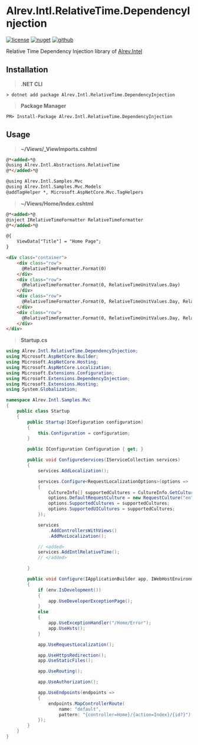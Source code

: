 ﻿# Alrev.Intl.RelativeTime.DependencyInjection

[![license](https://img.shields.io/github/license/pointnet/alrev-intl)](../../LICENSE)
[![nuget](https://img.shields.io/nuget/v/Alrev.Intl.RelativeTime.DependencyInjection)](https://www.nuget.org/packages/Alrev.Intl.RelativeTime.DependencyInjection/)
[![github](https://img.shields.io/endpoint?url=https://gist.githubusercontent.com/pointnet/8738e44902f9f103575dfa796d42fa73/raw/Alrev.Intl.RelativeTime.DependencyInjection.json)](https://github.com/pointnet/alrev-intl/packages/724135)

Relative Time Dependency Injection library of [Alrev.Intel](../../../../)

## Installation

> **.NET CLI**

```shell
> dotnet add package Alrev.Intl.RelativeTime.DependencyInjection
```

> **Package Manager**

```shell
PM> Install-Package Alrev.Intl.RelativeTime.DependencyInjection
```

## Usage

> **~/Views/_ViewImports.cshtml**

```html
@*<added>*@
@using Alrev.Intl.Abstractions.RelativeTime
@*</added>*@

@using Alrev.Intl.Samples.Mvc
@using Alrev.Intl.Samples.Mvc.Models
@addTagHelper *, Microsoft.AspNetCore.Mvc.TagHelpers
```

> **~/Views/Home/Index.cshtml**

```html
@*<added>*@
@inject IRelativeTimeFormatter RelativeTimeFormatter
@*</added>*@

@{
    ViewData["Title"] = "Home Page";
}

<div class="container">
    <div class="row">
      @RelativeTimeFormatter.Format(0)
    </div>
    <div class="row">
      @RelativeTimeFormatter.Format(0, RelativeTimeUnitValues.Day)
    </div>
    <div class="row">
      @RelativeTimeFormatter.Format(0, RelativeTimeUnitValues.Day, RelativeTimeStyleValues.Narrow)
    </div>
    <div class="row">
      @RelativeTimeFormatter.Format(0, RelativeTimeUnitValues.Day, RelativeTimeStyleValues.Narrow, RelativeTimeNumericValues.Auto)
    </div>
</div>
```

> **Startup.cs**

```csharp
using Alrev.Intl.RelativeTime.DependencyInjection;
using Microsoft.AspNetCore.Builder;
using Microsoft.AspNetCore.Hosting;
using Microsoft.AspNetCore.Localization;
using Microsoft.Extensions.Configuration;
using Microsoft.Extensions.DependencyInjection;
using Microsoft.Extensions.Hosting;
using System.Globalization;

namespace Alrev.Intl.Samples.Mvc
{
    public class Startup
    {
        public Startup(IConfiguration configuration)
        {
            this.Configuration = configuration;
        }

        public IConfiguration Configuration { get; }

        public void ConfigureServices(IServiceCollection services)
        {
            services.AddLocalization();

            services.Configure<RequestLocalizationOptions>(options =>
            {
                CultureInfo[] supportedCultures = CultureInfo.GetCultures(CultureTypes.AllCultures);
                options.DefaultRequestCulture = new RequestCulture("en");
                options.SupportedCultures = supportedCultures;
                options.SupportedUICultures = supportedCultures;
            });

            services
                .AddControllersWithViews()
                .AddMvcLocalization();

            // <added>
            services.AddIntlRelativeTime();
            // </added>

        }

        public void Configure(IApplicationBuilder app, IWebHostEnvironment env)
        {
            if (env.IsDevelopment())
            {
                app.UseDeveloperExceptionPage();
            }
            else
            {
                app.UseExceptionHandler("/Home/Error");
                app.UseHsts();
            }

            app.UseRequestLocalization();

            app.UseHttpsRedirection();
            app.UseStaticFiles();

            app.UseRouting();

            app.UseAuthorization();

            app.UseEndpoints(endpoints =>
            {
                endpoints.MapControllerRoute(
                    name: "default",
                    pattern: "{controller=Home}/{action=Index}/{id?}");
            });
        }
    }
}
```